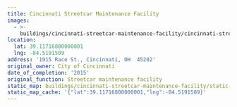 ```yaml
---
title: Cincinnati Streetcar Maintenance Facility
images:
  - >-
    buildings/cincinnati-streetcar-maintenance-facility/cincinnati-streetcar-maintenance-facility-0_mldqda
location:
  lat: 39.11716800000001
  lng: -84.5191509
address: '1915 Race St., Cincinnati, OH  45202'
original_owner: City of Cincinnati
date_of_completion: '2015'
original_function: Streetcar maintenance facility
static_map: buildings/cincinnati-streetcar-maintenance-facility/static-map_rkrmsw
static_map_cache: '{"lat":39.11716800000001,"lng":-84.5191509}'
---
```

